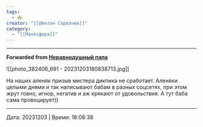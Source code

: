 ```yaml
---
tags:
  - 📥
creator: "[[@Антон Сорвачев]]"
category:
  - "[[Маносфера]]"
---
```



***

**Forwarded from [Неравнодушный папа](https://t.me/MensConsult/2135)**

![[photo_382406_691 - 20231203180838713.jpg]]

На наших аленяк призыв мистера дикпика не сработает.  Аленяки целыми днями и так написывают бабам в разных соцсетях, при этом жрут говно, игнор, негатив и аж крякают от удовольствия.
А тут баба сама провоцирует))

---

Дата: 20231203 | Время: 18:08:38


